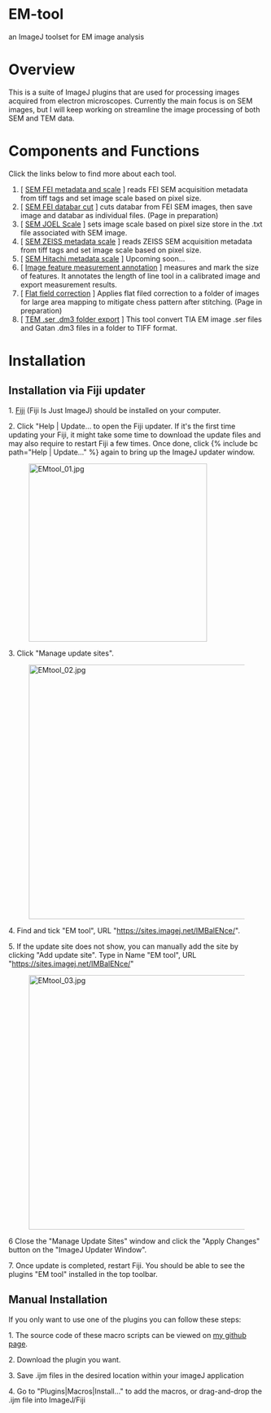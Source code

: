 # EM-tool
an ImageJ toolset for EM image analysis

# **Overview**

This is a suite of ImageJ plugins that are used for processing images acquired from electron microscopes. Currently the main focus is on SEM images, but I will keep working on streamline the image processing of both SEM and TEM data.

# **Components and Functions**

Click the links below to find more about each tool.

1.  \[ [SEM FEI metadata and scale](https://zxuminescence.wordpress.com/sem-fei-metadata-scale/) \] reads FEI SEM acquisition metadata from tiff tags and set image scale based on pixel size.
2.  \[ [SEM FEI databar cut](https://zxuminescence.wordpress.com/sem-fei-databar-cut/) \] cuts databar from FEI SEM images, then save image and databar as individual files. (Page in preparation)
3.  \[ [SEM JOEL Scale](https://zxuminescence.wordpress.com/?page_id=874) \] sets image scale based on pixel size store in the .txt file associated with SEM image.
4.  \[ [SEM ZEISS metadata scale](https://zxuminescence.wordpress.com/sem-zeiss-metadata-scale/) \] reads ZEISS SEM acquisition metadata from tiff tags and set image scale based on pixel size.
5.  \[ [SEM Hitachi metadata scale](https://zxuminescence.wordpress.com/sem-hitachi-metadata-scale/) \] Upcoming soon...
6.  \[ [Image feature measurement annotation](https://zxuminescence.wordpress.com/image-annotation/) \] measures and mark the size of features. It annotates the length of line tool in a calibrated image and export measurement results.
7.  \[ [Flat field correction](https://zxuminescence.wordpress.com/flat-field-correction/) \] Applies flat filed correction to a folder of images for large area mapping to mitigate chess pattern after stitching. (Page in preparation)
8.  \[ [ TEM .ser .dm3 folder export](https://zxuminescence.wordpress.com/tem-ser-dm3-folder-export/) \] This tool convert TIA EM image .ser files and Gatan .dm3 files in a folder to TIFF format.

# **Installation**

## Installation via Fiji updater

1\. [Fiji](https://fiji.sc) (Fiji Is Just ImageJ) should be installed on your computer.

2\. Click "Help | Update... to open the Fiji updater. If it's the first time updating your Fiji, it might take some time to download the update files and may also require to restart Fiji a few times. Once done, click {% include bc path="Help | Update..." %} again to bring up the ImageJ updater window.

<figure><img src="https://zxuminescence.files.wordpress.com/2020/09/emtool_01.jpg" width="350" alt="EMtool_01.jpg"> </figure>

3\. Click "Manage update sites".

<figure><img src="https://zxuminescence.files.wordpress.com/2020/09/emtool_02.jpg?w=768" width="500" alt="EMtool_02.jpg"></figure>

4\. Find and tick "EM tool", URL "https://sites.imagej.net/IMBalENce/".

5\. If the update site does not show, you can manually add the site by clicking "Add update site". Type in Name "EM tool", URL "https://sites.imagej.net/IMBalENce/"

<figure><img src="https://zxuminescence.files.wordpress.com/2020/09/emtool_03.jpg" title="EMtool_03.jpg" width="500" alt="EMtool_03.jpg" /></figure>

6 Close the "Manage Update Sites" window and click the "Apply Changes" button on the "ImageJ Updater Window".

7\. Once update is completed, restart Fiji. You should be able to see the plugins "EM tool" installed in the top toolbar.

## Manual Installation

If you only want to use one of the plugins you can follow these steps:

1\. The source code of these macro scripts can be viewed on [my github page](https://github.com/IMBalENce/EM-tool).

2\. Download the plugin you want.

3\. Save .ijm files in the desired location within your imageJ application

4\. Go to "Plugins|Macros|Install..." to add the macros, or drag-and-drop the .ijm file into ImageJ/Fiji
